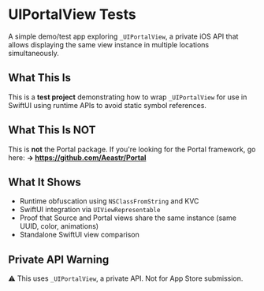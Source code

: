 # UIPortalView Tests

A simple demo/test app exploring `_UIPortalView`, a private iOS API that allows displaying the same view instance in multiple locations simultaneously.

## What This Is

This is a **test project** demonstrating how to wrap `_UIPortalView` for use in SwiftUI using runtime APIs to avoid static symbol references.

## What This Is NOT

This is **not** the Portal package. If you're looking for the Portal framework, go here:
**→ https://github.com/Aeastr/Portal**

## What It Shows

- Runtime obfuscation using `NSClassFromString` and KVC
- SwiftUI integration via `UIViewRepresentable`
- Proof that Source and Portal views share the same instance (same UUID, color, animations)
- Standalone SwiftUI view comparison

## Private API Warning

⚠️ This uses `_UIPortalView`, a private API. Not for App Store submission.

